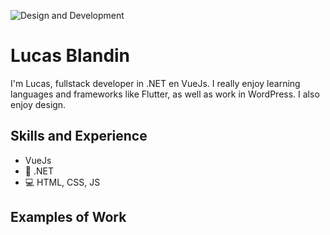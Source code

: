 ![Design and Development](https://github.com/adriantwarog/adriantwarog/blob/master/freeCodeCamp.jpg)

# Lucas Blandin
I'm Lucas, fullstack developer in .NET en VueJs. I really enjoy learning languages and frameworks like Flutter, as well as work in WordPress. I also enjoy design. 

## Skills and Experience
*  VueJs
* 📱 .NET
* 💻 HTML, CSS, JS

## Examples of Work
